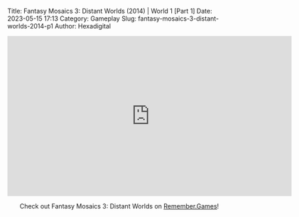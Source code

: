 Title: Fantasy Mosaics 3: Distant Worlds (2014) | World 1 [Part 1]
Date: 2023-05-15 17:13
Category: Gameplay
Slug: fantasy-mosaics-3-distant-worlds-2014-p1
Author: Hexadigital

<center><iframe src="https://www.youtube.com/embed/5kqX0PumE9Q?feature=oembed" allow="accelerometer; autoplay; encrypted-media; gyroscope; picture-in-picture" width="640" height="360" frameborder="0"></iframe>

Check out Fantasy Mosaics 3: Distant Worlds on [Remember.Games](https://remember.games/game/7142/fantasy-mosaics-3-distant-worlds/)!</center>